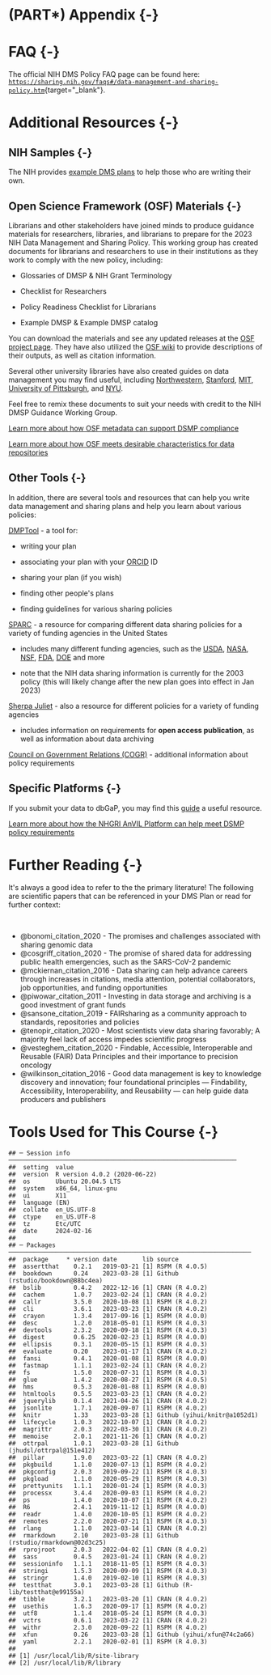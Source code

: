 # (PART\*) Appendix {-}


# FAQ {-}

The official NIH DMS Policy FAQ page can be found here: [`https://sharing.nih.gov/faqs#/data-management-and-sharing-policy.htm`](https://sharing.nih.gov/faqs#/data-management-and-sharing-policy.htm){target="_blank"}.


# Additional Resources {-}

## NIH Samples {-}

The NIH provides [example DMS plans](https://sharing.nih.gov/data-management-and-sharing-policy/planning-and-budgeting-for-data-management-and-sharing/writing-a-data-management-and-sharing-plan#sample-plans) to help those who are writing their own. 

## Open Science Framework (OSF) Materials {-}

Librarians and other stakeholders have joined minds to produce guidance materials for researchers, libraries, and librarians to prepare for the 2023 NIH Data Management and Sharing Policy. This working group has created documents for librarians and researchers to use in their institutions as they work to comply with the new policy, including: 

- Glossaries of DMSP & NIH Grant Terminology 

- Checklist for Researchers 

- Policy Readiness Checklist for Librarians 

- Example DMSP & Example DMSP catalog 

You can download the materials and see any updated releases at the [OSF project page](https://osf.io/uadxr/). They have also utilized the [OSF wiki](https://osf.io/uadxr/wiki/home/) to provide descriptions of their outputs, as well as citation information. 

Several other university libraries have also created guides on data management you may find useful, including [Northwestern](https://libguides.northwestern.edu/datamanagement), [Stanford](https://library.stanford.edu/research/data-management-services), [MIT](https://libraries.mit.edu/data-management/), [University of Pittsburgh](https://hsls.libguides.com/data), and [NYU](https://hslguides.med.nyu.edu/data_management).

Feel free to remix these documents to suit your needs with credit to the NIH DMSP Guidance Working Group.

[Learn more about how OSF metadata can support DSMP compliance](https://www.cos.io/blog/new-osf-metadata-to-support-data-sharing-policy-compliance)

[Learn more about how OSF meets desirable characteristics for data repositories](https://www.cos.io/blog/how-osf-meets-desirable-characteristics-for-data-repositories)

## Other Tools {-}

In addition, there are several tools and resources that can help you write data management and sharing plans and help you learn about various policies:

[DMPTool](https://dmptool.org/) - a tool for:

- writing your plan

- associating your plan with your [ORCID](https://orcid.org/) ID

- sharing your plan (if you wish)

- finding other people's plans

- finding guidelines for various sharing policies

[SPARC](http://datasharing.sparcopen.org/data) - a resource for comparing different data sharing policies for a variety of funding agencies in the United States

- includes many different funding agencies, such as the [USDA](https://www.usda.gov/), [NASA](https://www.nasa.gov/), [NSF](https://www.nsf.gov/), [FDA](https://www.fda.gov/), [DOE](https://www.energy.gov/) and more

- note that the NIH data sharing information is currently for the 2003 policy (this will likely change after the new plan goes into effect in Jan 2023)

[Sherpa Juliet](http://v2.sherpa.ac.uk/juliet/) - also a resource for different policies for a variety of funding agencies

- includes information on requirements for **open access publication**, as well as information about data archiving

[Council on Government Relations (COGR)](https://www.cogr.edu/chapter-2-nih-data-management-and-sharing-policy-matrix) - additional information about policy requirements

## Specific Platforms {-}

If you submit your data to dbGaP, you may find this [guide](https://www.whi.org/doc/WHI-dbGaP-Guidelines.pdf) a useful resource.

[Learn more about how the NHGRI AnVIL Platform can help meet DSMP policy requirements](https://terra.bio/anvil-platform-helps-meet-the-new-nih-data-management-and-sharing-policy-requirements/)

# Further Reading {-}

It's always a good idea to refer to the the primary literature! The following are scientific papers that can be referenced in your DMS Plan or read for further context:

&nbsp;
&nbsp;


- @bonomi_citation_2020 - The promises and challenges associated with sharing genomic data
- @cosgriff_citation_2020 - The promise of shared data for addressing public health emergencies, such as the SARS-CoV-2 pandemic
- @mckiernan_citation_2016 - Data sharing can help advance careers through increases in citations, media attention, potential collaborators, job opportunities, and funding opportunities
- @piwowar_citation_2011 - Investing in data storage and archiving is a good investment of grant funds
- @sansone_citation_2019 - FAIRsharing as a community approach to standards, repositories and policies
- @tenopir_citation_2020 - Most scientists view data sharing favorably; A majority feel lack of access impedes scientific progress
- @vesteghem_citation_2020 - Findable, Accessible, Interoperable and Reusable (FAIR) Data Principles and their importance to precision oncology
- @wilkinson_citation_2016 - Good data management is key to knowledge discovery and innovation; four foundational principles — Findability, Accessibility, Interoperability, and Reusability — can help guide data producers and publishers


# Tools Used for This Course  {-}


```
## ─ Session info ───────────────────────────────────────────────────────────────
##  setting  value                       
##  version  R version 4.0.2 (2020-06-22)
##  os       Ubuntu 20.04.5 LTS          
##  system   x86_64, linux-gnu           
##  ui       X11                         
##  language (EN)                        
##  collate  en_US.UTF-8                 
##  ctype    en_US.UTF-8                 
##  tz       Etc/UTC                     
##  date     2024-02-16                  
## 
## ─ Packages ───────────────────────────────────────────────────────────────────
##  package     * version date       lib source                            
##  assertthat    0.2.1   2019-03-21 [1] RSPM (R 4.0.5)                    
##  bookdown      0.24    2023-03-28 [1] Github (rstudio/bookdown@88bc4ea) 
##  bslib         0.4.2   2022-12-16 [1] CRAN (R 4.0.2)                    
##  cachem        1.0.7   2023-02-24 [1] CRAN (R 4.0.2)                    
##  callr         3.5.0   2020-10-08 [1] RSPM (R 4.0.2)                    
##  cli           3.6.1   2023-03-23 [1] CRAN (R 4.0.2)                    
##  crayon        1.3.4   2017-09-16 [1] RSPM (R 4.0.0)                    
##  desc          1.2.0   2018-05-01 [1] RSPM (R 4.0.3)                    
##  devtools      2.3.2   2020-09-18 [1] RSPM (R 4.0.3)                    
##  digest        0.6.25  2020-02-23 [1] RSPM (R 4.0.0)                    
##  ellipsis      0.3.1   2020-05-15 [1] RSPM (R 4.0.3)                    
##  evaluate      0.20    2023-01-17 [1] CRAN (R 4.0.2)                    
##  fansi         0.4.1   2020-01-08 [1] RSPM (R 4.0.0)                    
##  fastmap       1.1.1   2023-02-24 [1] CRAN (R 4.0.2)                    
##  fs            1.5.0   2020-07-31 [1] RSPM (R 4.0.3)                    
##  glue          1.4.2   2020-08-27 [1] RSPM (R 4.0.5)                    
##  hms           0.5.3   2020-01-08 [1] RSPM (R 4.0.0)                    
##  htmltools     0.5.5   2023-03-23 [1] CRAN (R 4.0.2)                    
##  jquerylib     0.1.4   2021-04-26 [1] CRAN (R 4.0.2)                    
##  jsonlite      1.7.1   2020-09-07 [1] RSPM (R 4.0.2)                    
##  knitr         1.33    2023-03-28 [1] Github (yihui/knitr@a1052d1)      
##  lifecycle     1.0.3   2022-10-07 [1] CRAN (R 4.0.2)                    
##  magrittr      2.0.3   2022-03-30 [1] CRAN (R 4.0.2)                    
##  memoise       2.0.1   2021-11-26 [1] CRAN (R 4.0.2)                    
##  ottrpal       1.0.1   2023-03-28 [1] Github (jhudsl/ottrpal@151e412)   
##  pillar        1.9.0   2023-03-22 [1] CRAN (R 4.0.2)                    
##  pkgbuild      1.1.0   2020-07-13 [1] RSPM (R 4.0.2)                    
##  pkgconfig     2.0.3   2019-09-22 [1] RSPM (R 4.0.3)                    
##  pkgload       1.1.0   2020-05-29 [1] RSPM (R 4.0.3)                    
##  prettyunits   1.1.1   2020-01-24 [1] RSPM (R 4.0.3)                    
##  processx      3.4.4   2020-09-03 [1] RSPM (R 4.0.2)                    
##  ps            1.4.0   2020-10-07 [1] RSPM (R 4.0.2)                    
##  R6            2.4.1   2019-11-12 [1] RSPM (R 4.0.0)                    
##  readr         1.4.0   2020-10-05 [1] RSPM (R 4.0.2)                    
##  remotes       2.2.0   2020-07-21 [1] RSPM (R 4.0.3)                    
##  rlang         1.1.0   2023-03-14 [1] CRAN (R 4.0.2)                    
##  rmarkdown     2.10    2023-03-28 [1] Github (rstudio/rmarkdown@02d3c25)
##  rprojroot     2.0.3   2022-04-02 [1] CRAN (R 4.0.2)                    
##  sass          0.4.5   2023-01-24 [1] CRAN (R 4.0.2)                    
##  sessioninfo   1.1.1   2018-11-05 [1] RSPM (R 4.0.3)                    
##  stringi       1.5.3   2020-09-09 [1] RSPM (R 4.0.3)                    
##  stringr       1.4.0   2019-02-10 [1] RSPM (R 4.0.3)                    
##  testthat      3.0.1   2023-03-28 [1] Github (R-lib/testthat@e99155a)   
##  tibble        3.2.1   2023-03-20 [1] CRAN (R 4.0.2)                    
##  usethis       1.6.3   2020-09-17 [1] RSPM (R 4.0.2)                    
##  utf8          1.1.4   2018-05-24 [1] RSPM (R 4.0.3)                    
##  vctrs         0.6.1   2023-03-22 [1] CRAN (R 4.0.2)                    
##  withr         2.3.0   2020-09-22 [1] RSPM (R 4.0.2)                    
##  xfun          0.26    2023-03-28 [1] Github (yihui/xfun@74c2a66)       
##  yaml          2.2.1   2020-02-01 [1] RSPM (R 4.0.3)                    
## 
## [1] /usr/local/lib/R/site-library
## [2] /usr/local/lib/R/library
```

